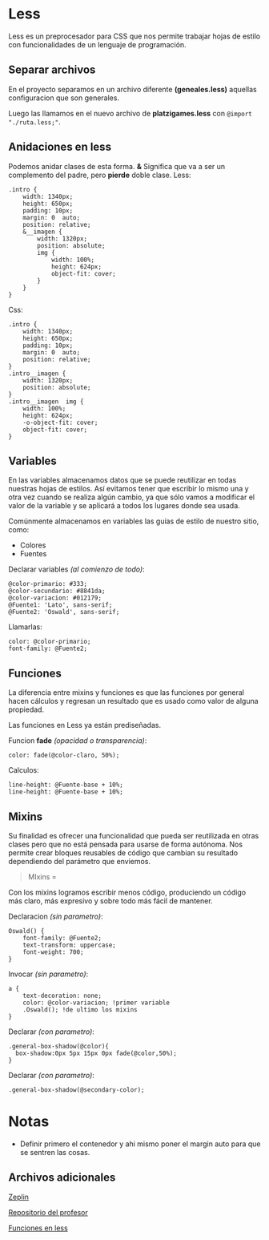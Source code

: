 # Less
Less es un preprocesador para CSS que nos permite trabajar hojas de estilo con funcionalidades de un lenguaje de programación.
## Separar archivos
En el proyecto separamos en un archivo diferente **(geneales.less)** aquellas configuracion que son generales. 

Luego las llamamos en el nuevo archivo de **platzigames.less** con `@import "./ruta.less;"`.

## Anidaciones en less
Podemos anidar clases de esta forma.
**&** Significa que va a ser un complemento del padre, pero **pierde** doble clase.
Less:
```
.intro {
	width: 1340px;
	height: 650px;
	padding: 10px;
	margin: 0  auto;
	position: relative;
	&__imagen {
		width: 1320px;
		position: absolute;
		img {
			width: 100%;
			height: 624px;
			object-fit: cover;
		}
	}
}
```
Css:
```
.intro {
	width: 1340px;
	height: 650px;
	padding: 10px;
	margin: 0  auto;
	position: relative;
}
.intro__imagen {
	width: 1320px;
	position: absolute;
}
.intro__imagen  img {
	width: 100%;
	height: 624px;
	-o-object-fit: cover;
	object-fit: cover;
}
```
## Variables
En las variables almacenamos datos que se puede reutilizar en todas nuestras hojas de estilos. Así evitamos tener que escribir lo mismo una y otra vez cuando se realiza algún cambio, ya que sólo vamos a modificar el valor de la variable y se aplicará a todos los lugares donde sea usada.

Comúnmente almacenamos en variables las guías de estilo de nuestro sitio, como:
+ Colores
+ Fuentes

Declarar variables *(al comienzo de todo)*:
```
@color-primario: #333;
@color-secundario: #8841da;
@color-variacion: #012179;
@Fuente1: 'Lato', sans-serif;
@Fuente2: 'Oswald', sans-serif;
```
Llamarlas:
```
color: @color-primario;
font-family: @Fuente2;
```
## Funciones
La diferencia entre mixins y funciones es que las funciones por general hacen cálculos y regresan un resultado que es usado como valor de alguna propiedad.

Las funciones en Less ya están prediseñadas.

Funcion **fade** *(opacidad o transparencia)*:
```
color: fade(@color-claro, 50%);
```
Calculos: 
```
line-height: @Fuente-base + 10%;
line-height: @Fuente-base + 10%;
```
## Mixins
Su finalidad es ofrecer una funcionalidad que pueda ser reutilizada en otras clases pero que no está pensada para usarse de forma autónoma. Nos permite crear bloques reusables de código que cambian su resultado dependiendo del parámetro que enviemos.

> MIxins =

Con los mixins logramos escribir menos código, produciendo un código más claro, más expresivo y sobre todo más fácil de mantener.

Declaracion *(sin parametro)*:
```
Oswald() {
	font-family: @Fuente2;
	text-transform: uppercase;
	font-weight: 700;
}
```
Invocar *(sin parametro)*:
```
a {
	text-decoration: none;
	color: @color-variacion; !primer variable
	.Oswald(); !de ultimo los mixins
}
```
Declarar *(con parametro)*:
```
.general-box-shadow(@color){
  box-shadow:0px 5px 15px 0px fade(@color,50%);
}
```
Declarar *(con parametro)*:
```
.general-box-shadow(@secondary-color);
```

# Notas
+ Definir primero el contenedor y ahi mismo poner el margin auto para que se sentren las cosas.

## Archivos adicionales
[Zeplin](https://zeplin.io/)

[Repositorio del profesor](https://github.com/daywalkerhn/platzi-games-less-publico)

[Funciones en less](https://lesscss.org/functions/#functions-overview)

